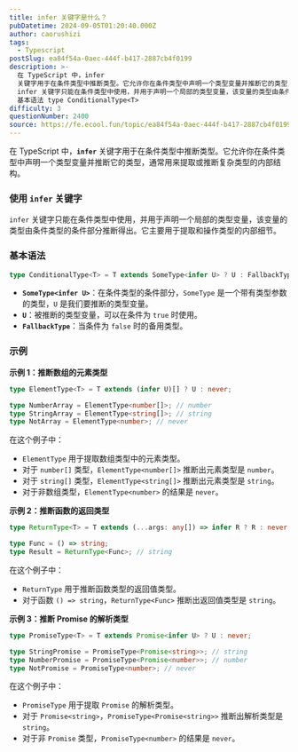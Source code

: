 ```yaml
---
title: infer 关键字是什么？
pubDatetime: 2024-09-05T01:20:40.000Z
author: caorushizi
tags:
  - Typescript
postSlug: ea84f54a-0aec-444f-b417-2887cb4f0199
description: >-
  在 TypeScript 中，infer
  关键字用于在条件类型中推断类型。它允许你在条件类型中声明一个类型变量并推断它的类型，通常用来提取或推断复杂类型的内部结构。 使用 infer 关键字
  infer 关键字只能在条件类型中使用，并用于声明一个局部的类型变量，该变量的类型由条件类型的条件部分推断得出。它主要用于提取和操作类型的内部细节。
  基本语法 type ConditionalType<T>
difficulty: 3
questionNumber: 2400
source: https://fe.ecool.fun/topic/ea84f54a-0aec-444f-b417-2887cb4f0199
---
```


在 TypeScript 中，**`infer`** 关键字用于在条件类型中推断类型。它允许你在条件类型中声明一个类型变量并推断它的类型，通常用来提取或推断复杂类型的内部结构。

### **使用 `infer` 关键字**

`infer` 关键字只能在条件类型中使用，并用于声明一个局部的类型变量，该变量的类型由条件类型的条件部分推断得出。它主要用于提取和操作类型的内部细节。

### **基本语法**

```typescript
type ConditionalType<T> = T extends SomeType<infer U> ? U : FallbackType;
```

- **`SomeType<infer U>`**：在条件类型的条件部分，`SomeType` 是一个带有类型参数的类型，`U` 是我们要推断的类型变量。
- **`U`**：被推断的类型变量，可以在条件为 `true` 时使用。
- **`FallbackType`**：当条件为 `false` 时的备用类型。

### **示例**

**示例 1：推断数组的元素类型**

```typescript
type ElementType<T> = T extends (infer U)[] ? U : never;

type NumberArray = ElementType<number[]>; // number
type StringArray = ElementType<string[]>; // string
type NotArray = ElementType<number>; // never
```

在这个例子中：

- `ElementType` 用于提取数组类型中的元素类型。
- 对于 `number[]` 类型，`ElementType<number[]>` 推断出元素类型是 `number`。
- 对于 `string[]` 类型，`ElementType<string[]>` 推断出元素类型是 `string`。
- 对于非数组类型，`ElementType<number>` 的结果是 `never`。

**示例 2：推断函数的返回类型**

```typescript
type ReturnType<T> = T extends (...args: any[]) => infer R ? R : never;

type Func = () => string;
type Result = ReturnType<Func>; // string
```

在这个例子中：

- `ReturnType` 用于推断函数类型的返回值类型。
- 对于函数 `() => string`，`ReturnType<Func>` 推断出返回值类型是 `string`。

**示例 3：推断 Promise 的解析类型**

```typescript
type PromiseType<T> = T extends Promise<infer U> ? U : never;

type StringPromise = PromiseType<Promise<string>>; // string
type NumberPromise = PromiseType<Promise<number>>; // number
type NotPromise = PromiseType<number>; // never
```

在这个例子中：

- `PromiseType` 用于提取 `Promise` 的解析类型。
- 对于 `Promise<string>`，`PromiseType<Promise<string>>` 推断出解析类型是 `string`。
- 对于非 `Promise` 类型，`PromiseType<number>` 的结果是 `never`。
